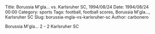 Title: Borussia M'gla… vs. Karlsruher SC, 1994/08/24
Date: 1994/08/24 00:00
Category: sports
Tags: football, football scores, Borussia M'gla…, Karlsruher SC
Slug: borussia-mgla-vs-karlsruher-sc
Author: carbonero


Borussia M'gla… 2 - 2 Karlsruher SC
